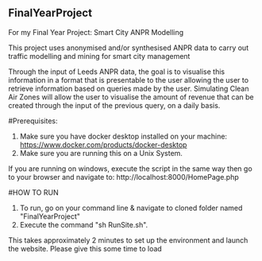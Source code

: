 ## FinalYearProject

For my Final Year Project: Smart City ANPR Modelling

This project uses anonymised and/or synthesised ANPR data to carry out traffic modelling and mining for smart city management

Through the input of Leeds ANPR data, the goal is to visualise this information in a format that is presentable to the user allowing the user to retrieve information based on queries made by the user. Simulating Clean Air Zones will allow the user to visualise the amount of revenue that can be created through the input of the previous query, on a daily basis. 

#Prerequisites:

1. Make sure you have docker desktop installed on your machine: https://www.docker.com/products/docker-desktop
2. Make sure you are running this on a Unix System. 

If you are running on windows, execute the script in the same way then go to your browser and navigate to: http://localhost:8000/HomePage.php

#HOW TO RUN

1. To run, go on your command line & navigate to cloned folder named "FinalYearProject"
2. Execute the command "sh RunSite.sh".

This takes approximately 2 minutes to set up the environment and launch the website. Please give this some time to load
